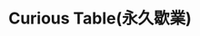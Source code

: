 ---
title: "Curious Table(永久歇業)"
description: "Curious Table(永久歇業)"
layout: shop
keywords:
  - 美食競賽
  - 台灣美食
  - 美食精選
datePublished: "2025-06-30"
dateModified: "2025-07-02"
city: "台北市"
district: "中山區"
address: "台北市中山北路二段39巷3號Regent Galleria B2"
phone: ""
geo: "25.054083998737152, 121.52428462415465"
google_map: "https://maps.app.goo.gl/UazsyfRFHP5nEYkf8"
footinder: "https://footinder.com.tw/%e5%8f%b0%e5%8c%97%e5%b8%82%e4%b8%ad%e5%b1%b1%e5%8d%80/52556/"
official: ""
award:
  - name: "500盤"
    year: "2024"
    entries:
      - dishes:
          - "阿拉伯的勞倫斯"
          - "威靈頓"
          - "月球旅行記"

---